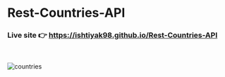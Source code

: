 # Rest-Countries-API

### Live site 👉 https://ishtiyak98.github.io/Rest-Countries-API

<br>

![countries](https://user-images.githubusercontent.com/56845656/157905181-e119fe37-82ae-45e4-ab68-822f32a61098.png)
